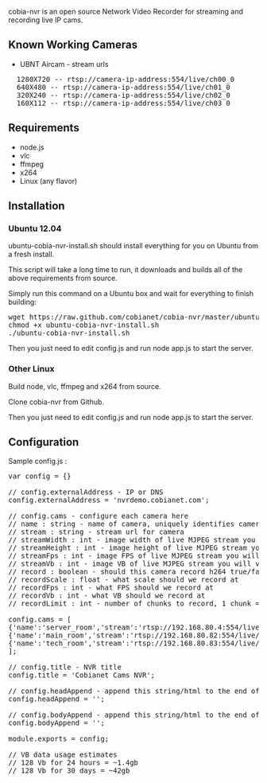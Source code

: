 cobia-nvr is an open source Network Video Recorder for streaming and recording live IP cams.

## Known Working Cameras

* UBNT Aircam - stream urls
<pre>
  1280X720 -- rtsp://camera-ip-address:554/live/ch00_0
  640X480 -- rtsp://camera-ip-address:554/live/ch01_0
  320X240 -- rtsp://camera-ip-address:554/live/ch02_0
  160X112 -- rtsp://camera-ip-address:554/live/ch03_0
</pre>

## Requirements

* node.js
* vlc
* ffmpeg
* x264
* Linux (any flavor)

## Installation

### Ubuntu 12.04

ubuntu-cobia-nvr-install.sh should install everything for you on Ubuntu from a fresh install.

This script will take a long time to run, it downloads and builds all of the above requirements from source.

Simply run this command on a Ubuntu box and wait for everything to finish building:
<pre>
wget https://raw.github.com/cobianet/cobia-nvr/master/ubuntu-cobia-nvr-install.sh
chmod +x ubuntu-cobia-nvr-install.sh
./ubuntu-cobia-nvr-install.sh
</pre>

Then you just need to edit config.js and run node app.js to start the server.

### Other Linux

Build node, vlc, ffmpeg and x264 from source.

Clone cobia-nvr from Github.

Then you just need to edit config.js and run node app.js to start the server.

## Configuration

Sample config.js :

<pre>
var config = {}

// config.externalAddress - IP or DNS
config.externalAddress = 'nvrdemo.cobianet.com';

// config.cams - configure each camera here
// name : string - name of camera, uniquely identifies camera
// stream : string - stream url for camera
// streamWidth : int - image width of live MJPEG stream you will view
// streamHeight : int - image height of live MJPEG stream you will view
// streamFps : int - image FPS of live MJPEG stream you will view
// streamVb : int - image VB of live MJPEG stream you will view
// record : boolean - should this camera record h264 true/false
// recordScale : float - what scale should we record at
// recordFps : int - what FPS should we record at
// recordVb : int - what VB should we record at
// recordLimit : int - number of chunks to record, 1 chunk = 1 hour, 24 chunks = 1 day, 168 chunks = 1 week

config.cams = [
{'name':'server_room','stream':'rtsp://192.168.80.4:554/live/ch01_0','streamWidth':640,'streamHeight':480,'streamFps':1,'streamVb':192,'record':true,'recordScale':1,'recordFps':.5,'recordVb':64,'recordLimit':10},
{'name':'main_room','stream':'rtsp://192.168.80.82:554/live/ch01_0','streamWidth':640,'streamHeight':480,'streamFps':1,'streamVb':192,'record':false,'recordScale':1,'recordFps':.5,'recordVb':64,'recordLimit':10},
{'name':'tech_room','stream':'rtsp://192.168.80.83:554/live/ch01_0','streamWidth':640,'streamHeight':480,'streamFps':1,'streamVb':192,'record':false,'recordScale':1,'recordFps':.5,'recordVb':64,'recordLimit':10},
];

// config.title - NVR title
config.title = 'Cobianet Cams NVR';

// config.headAppend - append this string/html to the end of <head>
config.headAppend = '';

// config.bodyAppend - append this string/html to the end of <body>
config.bodyAppend = '';

module.exports = config;

// VB data usage estimates
// 128 Vb for 24 hours = ~1.4gb
// 128 Vb for 30 days = ~42gb
</pre>
